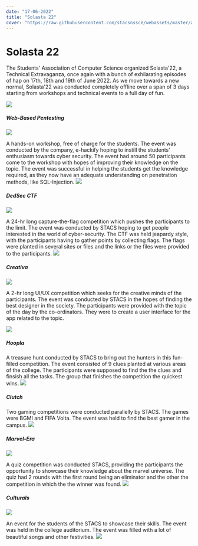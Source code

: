 ```yaml
---
date: "17-06-2022"
title: "Solasta 22"
cover: "https://raw.githubusercontent.com/stacsnssce/webassets/master/activities/act21_1.jpg"
---
```

# Solasta 22

The Students' Association of Computer Science organized Solasta'22, a Technical Extravaganza, once again with a bunch of exhilarating episodes of hap on 17th, 18th and 19th  of June 2022.
As we move towards a new normal, Solasta'22 was conducted completely offline over a span of 3 days starting from workshops and technical events to a full day of fun.

![](https://raw.githubusercontent.com/stacsnssce/webassets/master/activities/act21_2.jpg)  

##### Web-Based Pentesting  

![](https://raw.githubusercontent.com/stacsnssce/webassets/master/gallery/solasta21_wikihunt.jpg)

A hands-on workshop, free of charge for the students. The event was conducted by the company, e-hackify hoping to instill the students’ enthusiasm towards cyber security. The event had around 50 participants come to the workshop with hopes of improving their knowledge on the topic. The event was successful in helping the students get the knowledge required, as they now have an adequate understanding on penetration methods, like SQL-Injection.
![](https://raw.githubusercontent.com/stacsnssce/webassets/master/activities/act21_3.jpg)  

##### DedSec CTF  

![](https://raw.githubusercontent.com/stacsnssce/webassets/master/gallery/solasta21_codigo.jpg)  

A 24-hr long capture-the-flag competition which pushes the participants to the limit. The event was conducted by STACS hoping to get people interested in the world of cyber-security. The CTF was held jeapardy style, with the participants having to gather points by collecting flags. The flags were planted in several sites or files and the links or the files were provided to the participants.
![](https://raw.githubusercontent.com/stacsnssce/webassets/master/activities/act21_4.jpg)  

##### Creativa  

![](https://raw.githubusercontent.com/stacsnssce/webassets/master/gallery/solasta21_playoffs.jpg)  

A 2-hr long UI/UX competition which seeks for the creative minds of the participants. The event was conducted by STACS in the hopes of finding the best designer in the society. The participants were provided with the topic of the day by the co-ordinators.
They were to create a user interface for the app related to the topic.

![](https://raw.githubusercontent.com/stacsnssce/webassets/master/activities/act21_5.jpg)  

##### Hoopla  
A treasure hunt conducted by STACS to bring out the hunters in this fun-filled competition. The event consisted of 9 clues planted at various areas of the college. The participants were supposed to find the the clues and finsish all the tasks. The group that finishes the competition the quickest wins.
![](https://raw.githubusercontent.com/stacsnssce/webassets/master/gallery/solasta21_webinar2.jpg)  

##### Clutch  
Two gaming competitions were conducted parallelly by STACS. The games were BGMI and FIFA Volta. The event was held to find the best gamer in the campus. 
![](https://raw.githubusercontent.com/stacsnssce/webassets/master/gallery/solasta21_webinar1.jpg)  

##### Marvel-Era  

![](https://raw.githubusercontent.com/stacsnssce/webassets/master/gallery/solasta21_dozen_redemption.jpg)  

A quiz competition was conducted STACS, providing the participants the opportunity to showcase their knowledge about the marvel universe. The quiz had 2 rounds with the first round being an eliminator and the other the competition in which the the winner was found.
![](https://raw.githubusercontent.com/stacsnssce/webassets/master/activities/act21_6.jpg)  

##### Culturals 

![](https://raw.githubusercontent.com/stacsnssce/webassets/master/gallery/solasta21_dozen_redemption.jpg)  

An event for the students of the STACS to showcase their skills. The event was held in the college auditorium. The event was filled with a lot of beautiful songs and other festivities.
![](https://raw.githubusercontent.com/stacsnssce/webassets/master/activities/act21_6.jpg)  
